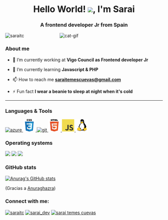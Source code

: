 <h1 align="center">Hello World! <img width="45px"src="https://user-images.githubusercontent.com/42378118/110234147-e3259600-7f4e-11eb-95be-0c4047144dea.gif">, I'm Sarai</h1>
<h3 align="center">A frontend developer Jr from Spain</h3>
<img align="right" alt="cat-gif" width="330px" src="https://raw.githubusercontent.com/haoruilee/haoruilee/master/pic/pusheencode.gif" />
<p align="left"> <img src="https://komarev.com/ghpvc/?username=saraitc&label=Profile%20views&color=0e75b6&style=flat" alt="saraitc" /> </p>

### About me

- 🔭 I’m currently working at **Vigo Council as Frontend developer Jr**

- 🌱 I’m currently learning **Javascript & PHP**

- 📫 How to reach me **saraitemescuevas@gmail.com**

- ⚡ Fun fact **I wear a beanie to sleep at night when it's cold**

---

### Languages & Tools

<p align="left"> <a href="https://azure.microsoft.com/en-in/" target="_blank" rel="noreferrer"> <img src="https://www.vectorlogo.zone/logos/microsoft_azure/microsoft_azure-icon.svg" alt="azure" width="40" height="40"/> </a> <a href="https://www.w3schools.com/css/" target="_blank" rel="noreferrer"> <img src="https://raw.githubusercontent.com/devicons/devicon/master/icons/css3/css3-original-wordmark.svg" alt="css3" width="40" height="40"/> </a> <a href="https://git-scm.com/" target="_blank" rel="noreferrer"> <img src="https://www.vectorlogo.zone/logos/git-scm/git-scm-icon.svg" alt="git" width="40" height="40"/> </a> <a href="https://www.w3.org/html/" target="_blank" rel="noreferrer"> <img src="https://raw.githubusercontent.com/devicons/devicon/master/icons/html5/html5-original-wordmark.svg" alt="html5" width="40" height="40"/> </a> <a href="https://developer.mozilla.org/en-US/docs/Web/JavaScript" target="_blank" rel="noreferrer"> <img src="https://raw.githubusercontent.com/devicons/devicon/master/icons/javascript/javascript-original.svg" alt="javascript" width="40" height="40"/> </a> <a href="https://www.linux.org/" target="_blank" rel="noreferrer"> <img src="https://raw.githubusercontent.com/devicons/devicon/master/icons/linux/linux-original.svg" alt="linux" width="40" height="40"/> </a> </p>


### Operating systems

<p align="left"><img src="https://img.shields.io/badge/Windows-0078D6?style=for-the-badge&logo=windows&logoColor=white">
<img src="https://img.shields.io/badge/Ubuntu-E95420?style=for-the-badge&logo=ubuntu&logoColor=white">
<img src="https://img.shields.io/badge/Android-3DDC84?style=for-the-badge&logo=android&logoColor=white"></p>

### GitHub stats

[![Anurag's GitHub stats](https://github-readme-stats.vercel.app/api?username=SaraiTC&show_icons=true&theme=shades-of-purple)](https://github.com/anuraghazra/github-readme-stats)


(Gracias a <a target="_blank" href="https://github.com/anuraghazra/github-readme-stats">Anuraghazra</a>)

<h3 align="left">Connect with me:</h3>
<p align="left">
<a href="https://codepen.io/saraitc" target="blank"><img align="center" src="https://raw.githubusercontent.com/rahuldkjain/github-profile-readme-generator/master/src/images/icons/Social/codepen.svg" alt="saraitc" height="30" width="40" /></a>
<a href="https://twitter.com/sarai_dev" target="blank"><img align="center" src="https://raw.githubusercontent.com/rahuldkjain/github-profile-readme-generator/master/src/images/icons/Social/twitter.svg" alt="sarai_dev" height="30" width="40" /></a>
<a href="https://linkedin.com/in/sarai temes cuevas" target="blank"><img align="center" src="https://raw.githubusercontent.com/rahuldkjain/github-profile-readme-generator/master/src/images/icons/Social/linked-in-alt.svg" alt="sarai temes cuevas" height="30" width="40" /></a>
</p>
